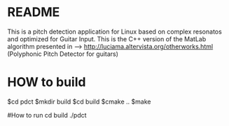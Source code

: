 
# README #

This is a pitch detection application for Linux based on complex resonatos and optimized for Guitar Input.
This is the C++ version of the MatLab algorithm presented in --> http://luciama.altervista.org/otherworks.html (Polyphonic Pitch Detector for guitars)


# HOW to build
$cd pdct
$mkdir build
$cd build
$cmake ..
$make


#How to run
cd build
./pdct


